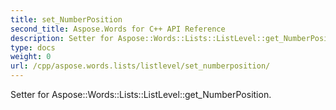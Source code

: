 ```yaml
---
title: set_NumberPosition
second_title: Aspose.Words for C++ API Reference
description: Setter for Aspose::Words::Lists::ListLevel::get_NumberPosition. 
type: docs
weight: 0
url: /cpp/aspose.words.lists/listlevel/set_numberposition/
---
```


Setter for Aspose::Words::Lists::ListLevel::get_NumberPosition. 

